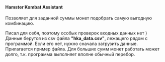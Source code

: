 #### Hamster Kombat Assistant

Позволяет для заданной суммы монет подобрать самую выгодную комбинацию.

Писал для себя, поэтому особых проверок входных данных нет )
Данные берутся из csv файла **"hka_data.csv"**, лежащего рядом с программой. Если его нет, нужно сначала загрузить данные. Прилагается пример файла.
Для больших сумм монет работать может долго, т.к. программа выполняет вполне обычный перебор.
